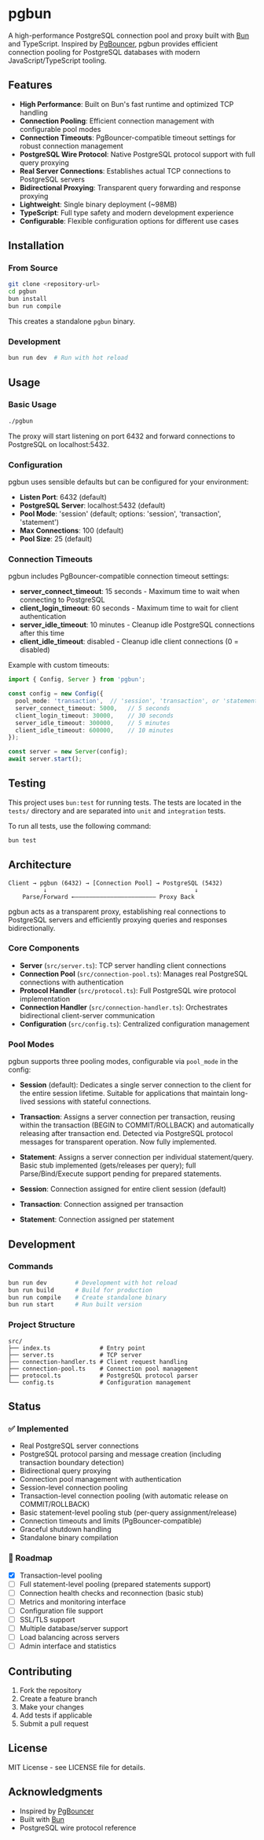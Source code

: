 # pgbun

A high-performance PostgreSQL connection pool and proxy built with [Bun](https://bun.sh) and TypeScript. Inspired by [PgBouncer](https://www.pgbouncer.org/), pgbun provides efficient connection pooling for PostgreSQL databases with modern JavaScript/TypeScript tooling.

## Features

- **High Performance**: Built on Bun's fast runtime and optimized TCP handling
- **Connection Pooling**: Efficient connection management with configurable pool modes
- **Connection Timeouts**: PgBouncer-compatible timeout settings for robust connection management
- **PostgreSQL Wire Protocol**: Native PostgreSQL protocol support with full query proxying
- **Real Server Connections**: Establishes actual TCP connections to PostgreSQL servers
- **Bidirectional Proxying**: Transparent query forwarding and response proxying
- **Lightweight**: Single binary deployment (~98MB)
- **TypeScript**: Full type safety and modern development experience
- **Configurable**: Flexible configuration options for different use cases

## Installation

### From Source

```bash
git clone <repository-url>
cd pgbun
bun install
bun run compile
```

This creates a standalone `pgbun` binary.

### Development

```bash
bun run dev  # Run with hot reload
```

## Usage

### Basic Usage

```bash
./pgbun
```

The proxy will start listening on port 6432 and forward connections to PostgreSQL on localhost:5432.

### Configuration

pgbun uses sensible defaults but can be configured for your environment:

- **Listen Port**: 6432 (default)
- **PostgreSQL Server**: localhost:5432 (default)
- **Pool Mode**: 'session' (default; options: 'session', 'transaction', 'statement')
- **Max Connections**: 100 (default)
- **Pool Size**: 25 (default)

### Connection Timeouts

pgbun includes PgBouncer-compatible connection timeout settings:

- **server_connect_timeout**: 15 seconds - Maximum time to wait when connecting to PostgreSQL
- **client_login_timeout**: 60 seconds - Maximum time to wait for client authentication  
- **server_idle_timeout**: 10 minutes - Cleanup idle PostgreSQL connections after this time
- **client_idle_timeout**: disabled - Cleanup idle client connections (0 = disabled)

Example with custom timeouts:

```typescript
import { Config, Server } from 'pgbun';

const config = new Config({
  pool_mode: 'transaction',  // 'session', 'transaction', or 'statement'
  server_connect_timeout: 5000,   // 5 seconds
  client_login_timeout: 30000,    // 30 seconds
  server_idle_timeout: 300000,    // 5 minutes
  client_idle_timeout: 600000,    // 10 minutes
});

const server = new Server(config);
await server.start();
```

## Testing

This project uses `bun:test` for running tests. The tests are located in the `tests/` directory and are separated into `unit` and `integration` tests.

To run all tests, use the following command:

```bash
bun test
```

## Architecture

```
Client → pgbun (6432) → [Connection Pool] → PostgreSQL (5432)
          ↓                                          ↓
    Parse/Forward ←——————————————————————— Proxy Back
```

pgbun acts as a transparent proxy, establishing real connections to PostgreSQL servers and efficiently proxying queries and responses bidirectionally.

### Core Components

- **Server** (`src/server.ts`): TCP server handling client connections
- **Connection Pool** (`src/connection-pool.ts`): Manages real PostgreSQL connections with authentication
- **Protocol Handler** (`src/protocol.ts`): Full PostgreSQL wire protocol implementation
- **Connection Handler** (`src/connection-handler.ts`): Orchestrates bidirectional client-server communication
- **Configuration** (`src/config.ts`): Centralized configuration management

### Pool Modes

pgbun supports three pooling modes, configurable via `pool_mode` in the config:

- **Session** (default): Dedicates a single server connection to the client for the entire session lifetime. Suitable for applications that maintain long-lived sessions with stateful connections.
- **Transaction**: Assigns a server connection per transaction, reusing within the transaction (BEGIN to COMMIT/ROLLBACK) and automatically releasing after transaction end. Detected via PostgreSQL protocol messages for transparent operation. Now fully implemented.
- **Statement**: Assigns a server connection per individual statement/query. Basic stub implemented (gets/releases per query); full Parse/Bind/Execute support pending for prepared statements.

- **Session**: Connection assigned for entire client session (default)
- **Transaction**: Connection assigned per transaction
- **Statement**: Connection assigned per statement

## Development

### Commands

```bash
bun run dev        # Development with hot reload
bun run build      # Build for production
bun run compile    # Create standalone binary
bun run start      # Run built version
```

### Project Structure

```
src/
├── index.ts              # Entry point
├── server.ts             # TCP server
├── connection-handler.ts # Client request handling
├── connection-pool.ts    # Connection pool management
├── protocol.ts           # PostgreSQL protocol parser
└── config.ts             # Configuration management
```

## Status

### ✅ Implemented
- Real PostgreSQL server connections
- PostgreSQL protocol parsing and message creation (including transaction boundary detection)
- Bidirectional query proxying
- Connection pool management with authentication
- Session-level connection pooling
- Transaction-level connection pooling (with automatic release on COMMIT/ROLLBACK)
- Basic statement-level pooling stub (per-query assignment/release)
- Connection timeouts and limits (PgBouncer-compatible)
- Graceful shutdown handling
- Standalone binary compilation

### 🚧 Roadmap
- [x] Transaction-level pooling
- [ ] Full statement-level pooling (prepared statements support)
- [ ] Connection health checks and reconnection (basic stub)
- [ ] Metrics and monitoring interface
- [ ] Configuration file support
- [ ] SSL/TLS support
- [ ] Multiple database/server support
- [ ] Load balancing across servers
- [ ] Admin interface and statistics

## Contributing

1. Fork the repository
2. Create a feature branch
3. Make your changes
4. Add tests if applicable
5. Submit a pull request

## License

MIT License - see LICENSE file for details.

## Acknowledgments

- Inspired by [PgBouncer](https://www.pgbouncer.org/)
- Built with [Bun](https://bun.sh)
- PostgreSQL wire protocol reference